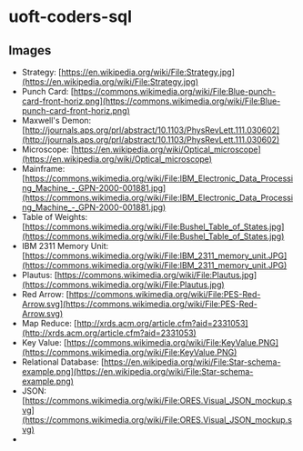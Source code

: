 # uoft-coders-sql

## Images

- Strategy: [https://en.wikipedia.org/wiki/File:Strategy.jpg](https://en.wikipedia.org/wiki/File:Strategy.jpg)
- Punch Card: [https://commons.wikimedia.org/wiki/File:Blue-punch-card-front-horiz.png](https://commons.wikimedia.org/wiki/File:Blue-punch-card-front-horiz.png)
- Maxwell's Demon: [http://journals.aps.org/prl/abstract/10.1103/PhysRevLett.111.030602](http://journals.aps.org/prl/abstract/10.1103/PhysRevLett.111.030602)
- Microscope: [https://en.wikipedia.org/wiki/Optical_microscope](https://en.wikipedia.org/wiki/Optical_microscope)
- Mainframe: [https://commons.wikimedia.org/wiki/File:IBM_Electronic_Data_Processing_Machine_-_GPN-2000-001881.jpg](https://commons.wikimedia.org/wiki/File:IBM_Electronic_Data_Processing_Machine_-_GPN-2000-001881.jpg)
- Table of Weights: [https://commons.wikimedia.org/wiki/File:Bushel_Table_of_States.jpg](https://commons.wikimedia.org/wiki/File:Bushel_Table_of_States.jpg)
- IBM 2311 Memory Unit: [https://commons.wikimedia.org/wiki/File:IBM_2311_memory_unit.JPG](https://commons.wikimedia.org/wiki/File:IBM_2311_memory_unit.JPG)
- Plautus: [https://commons.wikimedia.org/wiki/File:Plautus.jpg](https://commons.wikimedia.org/wiki/File:Plautus.jpg)
- Red Arrow: [https://commons.wikimedia.org/wiki/File:PES-Red-Arrow.svg](https://commons.wikimedia.org/wiki/File:PES-Red-Arrow.svg)
- Map Reduce: [http://xrds.acm.org/article.cfm?aid=2331053](http://xrds.acm.org/article.cfm?aid=2331053)
- Key Value: [https://commons.wikimedia.org/wiki/File:KeyValue.PNG](https://commons.wikimedia.org/wiki/File:KeyValue.PNG)
- Relational Database: [https://en.wikipedia.org/wiki/File:Star-schema-example.png](https://en.wikipedia.org/wiki/File:Star-schema-example.png)
- JSON: [https://commons.wikimedia.org/wiki/File:ORES.Visual_JSON_mockup.svg](https://commons.wikimedia.org/wiki/File:ORES.Visual_JSON_mockup.svg)
- 